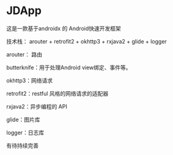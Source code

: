 # JDApp
 这是一款基于androidx 的 Android快速开发框架
 
 技术栈： arouter + retrofit2 + okhttp3 + rxjava2 + glide + logger
 
 arouter： 路由
 
 butterknife：用于处理Android view绑定、事件等。
 
 okhttp3：网络请求
 
 retrofit2：restful 风格的网络请求的适配器
 
 rxjava2：异步编程的 API
 
 glide：图片库
 
 logger：日志库 

有待持续完善
